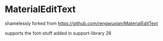 # MaterialEditText

shamelessly forked from https://github.com/rengwuxian/MaterialEditText

supports the font-stuff added in support-library 26
